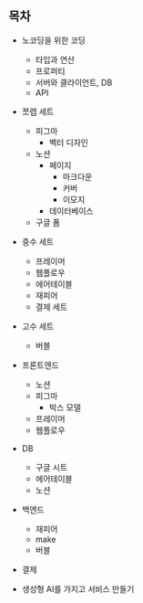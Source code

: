 ## 목차

- 노코딩을 위한 코딩
	- 타입과 연산
	- 프로퍼티
	- 서버와 클라이언트, DB
	- API
- 쪼렙 세트
	- 피그마
		- 벡터 디자인
	- 노션
		- 페이지
			- 마크다운
			- 커버
			- 이모지
		- 데이터베이스
	- 구글 폼
- 중수 세트
	- 프레이머
	- 웹플로우
	- 에어테이블
	- 재피어
	- 결제 세트
- 고수 세트
	- 버블

- 프론트엔드
	- 노션
	- 피그마
		- 박스 모델
	- 프레이머
	- 웹플로우
- DB
	- 구글 시트
	- 에어테이블
	- 노션
- 백엔드
	- 재피어
	- make
	- 버블
- 결제

- 생성형 AI를 가지고 서비스 만들기